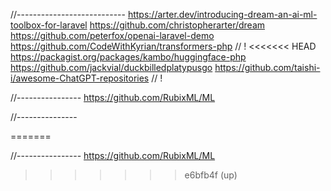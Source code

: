 //---------------------------
https://arter.dev/introducing-dream-an-ai-ml-toolbox-for-laravel
https://github.com/christopherarter/dream
https://github.com/peterfox/openai-laravel-demo
https://github.com/CodeWithKyrian/transformers-php // !
<<<<<<< HEAD
https://packagist.org/packages/kambo/huggingface-php
https://github.com/jackvial/duckbilledplatypusgo
https://github.com/taishi-i/awesome-ChatGPT-repositories   // !

//----------------
https://github.com/RubixML/ML


//---------------

=======

//----------------
https://github.com/RubixML/ML


>>>>>>> e6bfb4f (up)
